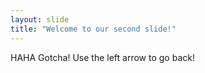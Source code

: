 ```yaml
---
layout: slide
title: "Welcome to our second slide!"
---
```

HAHA Gotcha!
Use the left arrow to go back!
